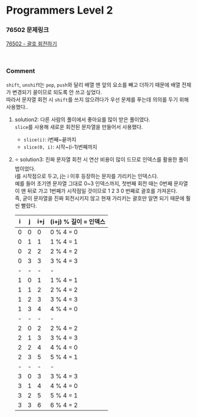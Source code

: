 # Programmers Level 2

### 76502 문제링크

[76502 - 괄호 회전하기](https://school.programmers.co.kr/learn/courses/30/lessons/76502)

<br>

### Comment

`shift`, `unshif`t는 `pop`, `push`와 달리 배열 맨 앞의 요소를 빼고 더하기 때문에 배열 전체가 변경되기 꼴이므로 되도록 안 쓰고 싶었다.<br>
따라서 문자열 회전 시 `shift`를 쓰지 않으려다가 우선 문제를 푸는데 의의를 두기 위해 사용했다.. <br>

1. solution2: 다른 사람의 풀이에서 좋아요를 많이 받은 풀이였다. <br>
   `slice`를 사용해 새로운 회전된 문자열을 만들어서 사용했다.

   - `slice(i)`: i번째~끝까지
   - `slice(0, i)`: 시작~(i-1)번째까지

2. ⭐️ solution3: 진짜 문자열 회전 시 연산 비용이 많이 드므로 인덱스를 활용한 풀이법이었다. <br>
   i를 시작점으로 두고, j는 i 이후 등장하는 문자를 가리키는 인덱스다. <br>
   예를 들어 초기엔 문자열 그대로 0~3 인덱스까지, 첫번째 회전 때는 0번째 문자열이 맨 뒤로 가고 1번째가 시작점일 것이므로 1 2 3 0 번째로 괄호를 가져온다. <br>
   즉, 굳이 문자열을 진짜 회전시키지 않고 현재 가리키는 괄호만 알면 되기 때문에 훨씬 빨랐다.

   | i   | j   | i+j | (i+j) % 길이 = 인덱스 |
   | --- | --- | --- | --------------------- |
   | 0   | 0   | 0   | 0 % 4 = 0             |
   | 0   | 1   | 1   | 1 % 4 = 1             |
   | 0   | 2   | 2   | 2 % 4 = 2             |
   | 0   | 3   | 3   | 3 % 4 = 3             |
   | -   | -   | -   | -                     |
   | 1   | 0   | 1   | 1 % 4 = 1             |
   | 1   | 1   | 2   | 2 % 4 = 2             |
   | 1   | 2   | 3   | 3 % 4 = 3             |
   | 1   | 3   | 4   | 4 % 4 = 0             |
   | -   | -   | -   | -                     |
   | 2   | 0   | 2   | 2 % 4 = 2             |
   | 2   | 1   | 3   | 3 % 4 = 3             |
   | 2   | 2   | 4   | 4 % 4 = 0             |
   | 2   | 3   | 5   | 5 % 4 = 1             |
   | -   | -   | -   | -                     |
   | 3   | 0   | 3   | 3 % 4 = 3             |
   | 3   | 1   | 4   | 4 % 4 = 0             |
   | 3   | 2   | 5   | 5 % 4 = 1             |
   | 3   | 3   | 6   | 6 % 4 = 2             |

<br>
<br>
